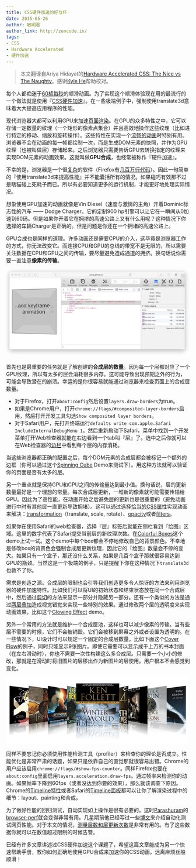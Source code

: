 ```yaml
---
title: CSS硬件加速的好与坏
date: 2015-05-26
author: 敏明君
author_link: http://zencode.in/
tags:
- CSS
- Hardware Accelerated
- 硬件加速
---
```


> 本文翻译自Ariya Hidayat的[Hardware Accelerated CSS: The Nice vs The Naughty](http://calendar.perfplanet.com/2014/hardware-accelerated-css-the-nice-vs-the-naughty/)。感谢[Kyle He](https://github.com/599316527)帮助校对。

每个人都痴迷于[60桢每秒](http://paulbakaus.com/tutorials/performance/the-illusion-of-motion/)的顺滑动画。为了实现这个顺滑体验现在用的最流行的一个做法就是使用『[CSS硬件加速](http://www.smashingmagazine.com/2012/06/21/play-with-hardware-accelerated-css/)』。在一些极端例子中，强制使用translate3d意味着大大提高应用程序的性能。

现代浏览器大都可以利用GPU来加速[页面渲染](http://blogs.msdn.com/b/ie/archive/2010/09/10/the-architecture-of-full-hardware-acceleration-of-all-web-page-content.aspx)。在GPU的众多特性之中，它可以存储一定数量的纹理（一个矩形的像素点集合）并且高效地操作这些纹理（比如进行特定的移动、缩放和旋转操作）。这些特性在实现一个[流畅的动画](http://ariya.ofilabs.com/2013/06/optimizing-css3-for-gpu-compositing.html)时特别有用。浏览器不会在动画的每一帧都绘制一次，而是生成DOM元素的快照，并作为GPU纹理（也被叫做层）存储起来。之后浏览器只需要告诉GPU去转换指定的纹理来实现DOM元素的动画效果。这就叫做**GPU合成**，也经常被称作『硬件加速』。

不幸的是，浏览器是一个很[复杂](http://www.html5rocks.com/en/tutorials/internals/howbrowserswork/)的软件（Firefox有[几百万行代码](https://www.openhub.net/p/firefox/analyses/latest/languages_summary)）。因此一句简单的『使用translate3d来提高性能』并不能囊括所有的情况。如果碰巧有效那不过是瞎猫碰上死耗子而已。所以有必要知道更多的运行机制，才能更好地处理实际情况。

<!-- more -->

想象使用GPU加速的动画就像是Vin Diesel（速度与激情的主角）开着Dominic标志性的汽车 —— Dodge Charger。它的定制900 hp引擎可以让它在一瞬间从0加速到60码。但是如果你开着它在拥挤的高速公路上又有什么用呢？这种情况下你选择的车辆Charger是正确的。但是问题是你还在一个拥堵的高速公路上。

GPU合成也是同样的道理。许多动画还是需要CPU的介入，这毕竟是浏览器工作的方式，你无法改变它。而连接CPU和GPU的总线的带宽不是无限的，所以需要关注数据在CPU和GPU之间的传输，要尽量避免造成通道的拥挤。换句话说你需要一直注意**像素的传输**。

![](/blog/hardware-accelerated-css-the-nice-vs-the-naughty/1.png)

首先也是最重要的任务就是了解创建的**合成层的数量**。因为每一个层都对应了一个GPU纹理，所以有太多的层会消耗很多内存。这可能导致出现预期之外的行为，可能会导致潜在的崩溃。幸运的是你很容易就能通过浏览器来检查页面上的合成层数量。

- 对于Firefox，打开`about:config`然后设置`layers.draw-borders`为true。
- 如果是Chrome用户，打开`chrome://flags/#composited-layer-borders`启用，然后打开开发工具勾选`Show composited layer borders`。
- 对于Safari用户，先打开终端运行`defaults write com.apple.Safari IncludeInternalDebugMenu 1`。然后重新启动下Safari，菜单中找到一个开发菜单打开Web检查器就能在右边看到一个tab叫『层』了。选中之后你就可以在Web检查器的[边栏](https://developer.apple.com/library/safari/documentation/AppleApplications/Conceptual/Safari_Developer_Guide/ResourcesandtheDOM/ResourcesandtheDOM.html#//apple_ref/doc/uid/TP40007874-CH3-SW8)中看到每个层的内存消耗。

当这些浏览器都正确的配置之后，每个DOM元素的合成层都会被标记一个额外的边框（你可以通过这个[Spinning Cube](http://ariya.github.io/css/spinningcube/) Demo来测试下）。用这种方法就可以验证你的页面是否有太多的层。

另一个重点就是保持GPU和CPU之间的传输量达到最小值。换句话说，层的更新数量最好是一个理想的常量。每次合成层更新，一堆新的像素就可能需要传输给GPU。因此为了高性能，在动画开始之后避免层的更新也是很重要的（避免动画进行中时有其他层一直更新导致拥堵）。这可以通过选择[恰当的CSS属性](http://www.html5rocks.com/en/tutorials/speed/high-performance-animations/)实现动画来解决：[transformation](http://dev.w3.org/csswg/css-transforms/)（translate, scale, rotate）、[opacity](http://dev.w3.org/csswg/css-color/#transparency)或者[filters](http://dev.w3.org/fxtf/filters/)。

如果你在使用Safari的web检查器，选择『层』标签后就能在侧栏看到『绘图』区域。这里的数字代表了Safari提交当前层的新纹理次数。在[Colorful Boxes](http://codepen.io/ariya/full/xuwgy)这个demo上试一试。这个demo中每个box都会不停地修改自己的背景颜色。不幸地是修改box的背景色会强制合成层更新纹理，因此它的『绘图』数量会不停的变大。如果只有一个盒子，那还没什么关系，如果是几百个盒子那就很容易达到GPU的瓶颈。当然这是一个极端的例子，只是提醒下你在这种情况下`translate3d`也救不了你。

需求是创造之源。合成层的限制也会引导我们创造更多令人惊讶的方法来利用浏览器的硬件加速特性。比如我们可以将UI的初始状态和结束状态放在同一个合成层中，然后通过[剪切](https://www.youtube.com/watch?v=RCFQu0hK6bU)的方法来显示一部分并隐藏另一部分。还有一个类似的方法是通过[两层叠加](http://ariya.ofilabs.com/2014/02/tricks-for-gpu-composited-css.html)造成视觉错觉来实现一些特别的效果。通过修改两个层的透明度来实现动画效果，比如这个[Glowing Effect](http://codepen.io/ariya/full/nFADe) demo。

另外一个常用的方法就是维护一个合成层池，这样也可以减少像素的传输。当有些层不需要的时候，它们不会被销毁。它们会被移到屏幕之外或者设置为透明的。在一些情况下，UI设计时可以规定一个固定的合成层数量。比如下面这个[Cover Flow](http://ariya.github.io/kinetic/5/index.html)的例子，同时只能显示9张图片。即使它需要可以显示成千上万的书本封面（在左右滑动时），你也不需要一次性构建这么多合成层。只需要一个小小的修改，那就是在滑动时将旧图片的层移出作为新图片的层使用。用户根本不会感觉到变化。

![](/blog/hardware-accelerated-css-the-nice-vs-the-naughty/2.png)

同样不要忘记你必须使用性能检测工具（profiler）来检查你的理论是否成立。性能优化是非常严肃的话题，如果只是依靠自己的直觉那就很容易出错。Chrome的用户应该启用`chrome://flags/#show-fps-counter`。同样Firefox也要在`about:config`里面启用`layers.acceleration.draw-fps`。通过帧率来检测你的动画。如果帧率下降到60fps（或者没达到你要的效果），那么就该调查下原因。Chrome的[Timeline特性](https://developer.chrome.com/devtools/docs/timeline#frames-mode)或者Safari的[Timeline面板](https://developer.apple.com/library/safari/documentation/AppleApplications/Conceptual/Safari_Developer_Guide/Instruments/Instruments.html#//apple_ref/doc/uid/TP40007874-CH4-SW4)都可以让你了解渲染过程中的细节：layout、painting和合成。

为了做好性能的回归测试，自动实现如上操作是很有必要的。这时[Parashuram](http://nparashuram.com/)的[browser-perf](https://github.com/axemclion/browser-perf)就会变得非常有用。几星期前他已经写过一些[博文](http://calendar.perfplanet.com/2014/automating-web-page-rendering-performance/)来介绍自动化测试网页性能。对于本文的情况，[测量层数和层更新次数](http://blog.nparashuram.com/2014/06/gpu-composited-css-and-browser-perf.html)是非常有用的。有了这些数据你就可以在数值超过限制的时候告警。

已经有许多文章讲述过CSS硬件加速这个课题了，希望这篇文章能成为另一个快速帮助手册，教你如何正确地使用GPU合成来加速你的CSS动画。远离麻烦丝般顺滑！



